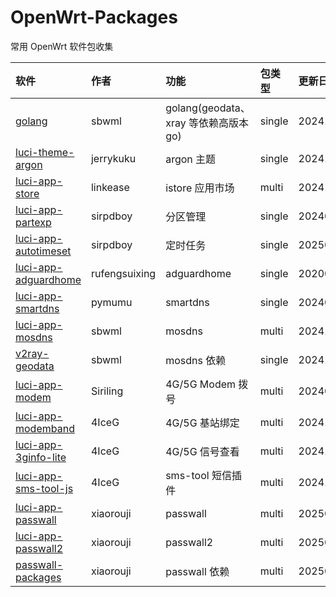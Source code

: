 # OpenWrt-Packages
常用 OpenWrt 软件包收集

|软件|作者|功能|包类型|更新日期|
|:-|:-|:-|:-|:-|
|[golang](https://github.com/sbwml/packages_lang_golang)|sbwml|golang(geodata、xray 等依赖高版本 go)|single|20241204|
|[luci-theme-argon](https://github.com/jerrykuku/luci-theme-argon)|jerrykuku|argon 主题|single|20241229|
|[luci-app-store](https://github.com/linkease/istore)|linkease|istore 应用市场|multi|20241217|
|[luci-app-partexp](https://github.com/sirpdboy/luci-app-partexp)|sirpdboy|分区管理|single|20240428|
|[luci-app-autotimeset](https://github.com/sirpdboy/luci-app-autotimeset)|sirpdboy|定时任务|single|20250104|
|[luci-app-adguardhome](https://github.com/rufengsuixing/luci-app-adguardhome)|rufengsuixing|adguardhome|single|20200113|
|[luci-app-smartdns](https://github.com/pymumu/luci-app-smartdns)|pymumu|smartdns|single|20240503|
|[luci-app-mosdns](https://github.com/sbwml/luci-app-mosdns)|sbwml|mosdns|multi|20241217|
|[v2ray-geodata](https://github.com/sbwml/v2ray-geodata)|sbwml|mosdns 依赖|single|20241003|
|[luci-app-modem](https://github.com/Siriling/5G-Modem-Support)|Siriling|4G/5G Modem 拨号|multi|20240922|
|[luci-app-modemband](https://github.com/4IceG/luci-app-modemband)|4IceG|4G/5G 基站绑定|multi|20241118|
|[luci-app-3ginfo-lite](https://github.com/4IceG/luci-app-3ginfo-lite)|4IceG|4G/5G 信号查看|multi|20241111|
|[luci-app-sms-tool-js](https://github.com/4IceG/luci-app-sms-tool-js)|4IceG|sms-tool 短信插件|multi|20241111|
|[luci-app-passwall](https://github.com/xiaorouji/openwrt-passwall)|xiaorouji|passwall|multi|20250104|
|[luci-app-passwall2](https://github.com/xiaorouji/openwrt-passwall2)|xiaorouji|passwall2|multi|20250103|
|[passwall-packages](https://github.com/xiaorouji/openwrt-passwall-packages)|xiaorouji|passwall 依赖|multi|20250104|
